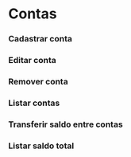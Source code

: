 # Contas
### Cadastrar conta
### Editar conta
### Remover conta
### Listar contas
### Transferir saldo entre contas
### Listar saldo total
